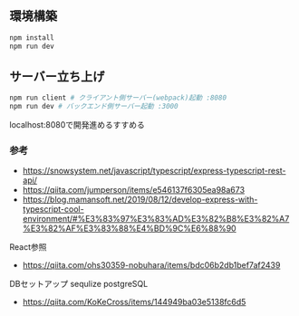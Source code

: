 ## 環境構築

```sh
npm install
npm run dev
```

## サーバー立ち上げ
```sh
npm run client # クライアント側サーバー(webpack)起動 :8080
npm run dev # バックエンド側サーバー起動 :3000
```

localhost:8080で開発進めるすすめる

### 参考
- https://snowsystem.net/javascript/typescript/express-typescript-rest-api/
- https://qiita.com/jumperson/items/e546137f6305ea98a673
- https://blog.mamansoft.net/2019/08/12/develop-express-with-typescript-cool-environment/#%E3%83%97%E3%83%AD%E3%82%B8%E3%82%A7%E3%82%AF%E3%83%88%E4%BD%9C%E6%88%90

React参照
- https://qiita.com/ohs30359-nobuhara/items/bdc06b2db1bef7af2439

DBセットアップ sequlize postgreSQL
- https://qiita.com/KoKeCross/items/144949ba03e5138fc6d5
